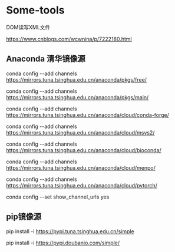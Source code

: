 # Some-tools

DOM读写XML文件

https://www.cnblogs.com/wcwnina/p/7222180.html


## Anaconda 清华镜像源

conda config --add channels https://mirrors.tuna.tsinghua.edu.cn/anaconda/pkgs/free/

conda config --add channels https://mirrors.tuna.tsinghua.edu.cn/anaconda/pkgs/main/

conda config --add channels https://mirrors.tuna.tsinghua.edu.cn/anaconda/cloud/conda-forge/

conda config --add channels https://mirrors.tuna.tsinghua.edu.cn/anaconda/cloud/msys2/

conda config --add channels https://mirrors.tuna.tsinghua.edu.cn/anaconda/cloud/bioconda/

conda config --add channels https://mirrors.tuna.tsinghua.edu.cn/anaconda/cloud/menpo/

conda config --add channels https://mirrors.tuna.tsinghua.edu.cn/anaconda/cloud/pytorch/

conda config --set show_channel_urls yes



## pip镜像源

pip install -i https://pypi.tuna.tsinghua.edu.cn/simple

pip install -i https://pypi.doubanio.com/simple/


